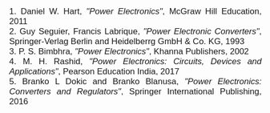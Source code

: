 
<div style="font-family: 'Nunito Sans', sans-serif; font-size: 17px;text-align: justify;">
1. Daniel W. Hart, <i>"Power Electronics"</i>, McGraw Hill Education, 2011<br>
2. Guy Seguier, Francis Labrique, <i>"Power Electronic Converters"</i>, Springer-Verlag Berlin and Heidelberrg GmbH & Co. KG, 1993<br>
3. P. S. Bimbhra, <i>"Power Electronics"</i>, Khanna Publishers, 2002<br>
4. M. H. Rashid, <i>"Power Electronics: Circuits, Devices and Applications"</i>, Pearson Education India, 2017<br>
5. Branko L Dokic and Branko Blanusa, <i>"Power Electronics: Converters and Regulators"</i>, Springer International Publishing, 2016<br>

</div> 


